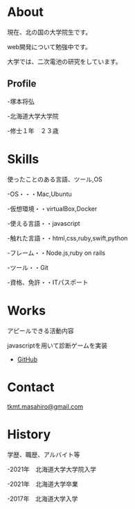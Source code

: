 # About
現在、北の国の大学院生です。

web開発について勉強中です。

大学では、二次電池の研究をしています。

## Profile
-塚本将弘

-北海道大学大学院

-修士１年　２３歳

# Skills
使ったことのある言語、ツール,OS

-OS・・・Mac,Ubuntu

-仮想環境・・virtualBox,Docker

-使える言語・・javascript

-触れた言語・・html,css,ruby,swift,python

-フレーム・・Node.js,ruby on rails

-ツール・・Git

-資格、免許・・ITパスポート

# Works
アピールできる活動内容

javascriptを用いて診断ゲームを実装
- [GitHub](https://github.com/TsukamotoMasahiro/assessment)

# Contact
tkmt.masahiro@gmail.com

# History
学歴、職歴、アルバイト等

-2021年　北海道大学大学院入学

-2021年　北海道大学卒業

-2017年　北海道大学入学
